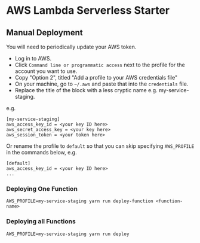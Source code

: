 # AWS Lambda Serverless Starter

## Manual Deployment

You will need to periodically update your AWS token.

- Log in to AWS.
- Click `Command line or programmatic access` next to the profile for the account you want to use.
- Copy "Option 2", titled "Add a profile to your AWS credentials file"
- On your machine, go to `~/.aws` and paste that into the `credentials` file.
- Replace the title of the block with a less cryptic name e.g. my-service-staging.

e.g.

```
[my-service-staging]
aws_access_key_id = <your key ID here>
aws_secret_access_key = <your key here>
aws_session_token = <your token here>
```

Or rename the profile to `default` so that you can skip specifying `AWS_PROFILE` in the commands below, e.g.

```
[default]
aws_access_key_id = <your key ID here>
...
```

### Deploying One Function

```
AWS_PROFILE=my-service-staging yarn run deploy-function <function-name>
```

### Deploying all Functions

```
AWS_PROFILE=my-service-staging yarn run deploy
```

